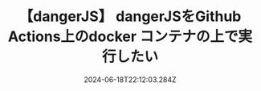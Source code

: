 ---
title: 【dangerJS】 dangerJSをGithub Actions上のdocker コンテナの上で実行したい
date: "2024-06-18T22:12:03.284Z"
description: "dangerJSはGithub ActionsをはじめとするCI上で動作させることが可能です。しかし、場合によってはCI環境上に起動したdockerコンテナ上でdangerJSを実行したいことがあると思います。この記事ではその方法について解説します。"
---